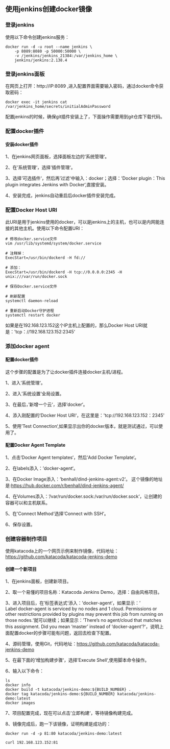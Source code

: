 
## 使用jenkins创建docker镜像
### 登录jenkins
使用以下命令创建jenkins服务：
```
docker run -d -u root --name jenkins \
    -p 8089:8080 -p 50000:50000 \
    -v /jenkins/jenkins_21384:/var/jenkins_home \
    jenkins/jenkins:2.138.4
```

### 登录jenkins面板
在网页上打开：http://IP:8089 ,进入配置界面需要输入密码，通过docker命令获取密码：
```
docker exec -it jenkins cat /var/jenkins_home/secrets/initialAdminPassword
```

配置jenkins的时候，确保git插件安装上了，下面操作需要用到git仓库下载代码。

### 配置docker插件
#### 安装docker插件
1、在jenkins网页面板，选择面板左边的’系统管理‘。

2、在’系统管理‘，选择’插件管理‘。

3、选择’可选插件‘，然后再’过滤‘中输入：docker；选择：’Docker plugin：This plugin integrates Jenkins with Docker‘,直接安装。

4、安装完成，jenkins自动重启后docker插件安装完成。

### 配置Docker Host URI
此URI是用于jenkins使用的docker，可以是jenkins上的主机，也可以是内网能连接的其他主机。使用以下命令配置URI：

```
# 修改docker.service文件
vim /usr/lib/systemd/system/docker.service

# 注释掉：
ExecStart=/usr/bin/dockerd -H fd://

# 添加：
ExecStart=/usr/bin/dockerd -H tcp://0.0.0.0:2345 -H unix:///var/run/docker.sock

# 保存Docker.service文件

# 刷新配置
systemctl daemon-reload

# 重新启动Docker守护进程
systemctl restart docker

```
如果是在192.168.123.152这个IP主机上配置的，那么Docker Host URI就是：’tcp：//192.168.123.152:2345‘


### 添加docker agent
#### 配置docker插件
这个步骤的配置是为了让docker插件连接docker主机/进程。

1、进入’系统管理‘。

2、进入’系统设置‘全局设置。

3、在最后，’新增一个云‘，选择’docker‘。

4、添入刚配置的’Docker Host URI‘，在这里是：'tcp://192.168.123.152：2345'

5、使用’Test Connection‘,如果显示出你的docker版本，就是测试通过，可以使用了。

#### 配置Docker Agent Template
1、点击’Docker Agent templates‘，然后’Add Docker Template‘。

2、在labels添入：’docker-agent‘。

3、在Docker Image添入：’benhall/dind-jenkins-agent:v2‘。   这个镜像的地址是:https://hub.docker.com/r/benhall/dind-jenkins-agent/

4、在Volumes添入：’/var/run/docker.sock:/var/run/docker.sock‘，让创建的容器可以和主机联系。

5、在’Connect Method‘选择’Connect with SSH‘。

6、保存设置。

### 创建容器制作项目
使用katacoda上的一个网页示例来制作镜像，代码地址：https://github.com/katacoda/katacoda-jenkins-demo

#### 创建一个新项目
1、在jenkins面板，创建新项目。

2、取一个易懂的项目名称：Katacoda Jenkins Demo，选择：自由风格项目。

3、进入项目后，在’标签表达式‘添入：’docker-agent‘，如果显示：’	
Label docker-agent is serviced by no nodes and 1 cloud. Permissions or other restrictions provided by plugins may prevent this job from running on those nodes.‘就可以继续；如果显示：’There’s no agent/cloud that matches this assignment. Did you mean ‘master’ instead of ‘docker-agent’?‘，说明上面配置docker的步骤可能有问题，返回去检查下配置。

4、源码管理，使用Git，代码地址：https://github.com/katacoda/katacoda-jenkins-demo

5、在最下面的’增加构建步骤‘，选择’Execute Shell‘,使用脚本命令操作。

6、输入以下命令：
```
ls
docker info
docker build -t katacoda/jenkins-demo:${BUILD_NUMBER} .
docker tag katacoda/jenkins-demo:${BUILD_NUMBER} katacoda/jenkins-demo:latest
docker images

```
7、项目配置完成，现在可以点击’立即构建‘，等待镜像构建完成。

8、镜像完成后，跑一下该镜像，证明构建是成功的：
```
docker run -d -p 81:80 katacoda/jenkins-demo:latest

curl 192.168.123.152:81
```


